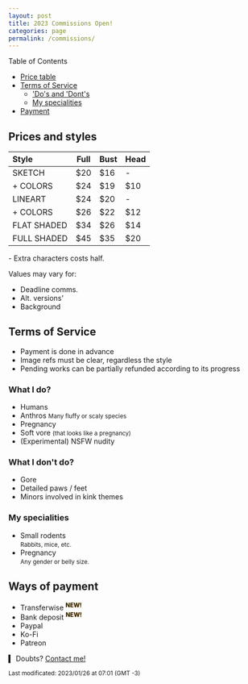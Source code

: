```yaml
---
layout: post
title: 2023 Commissions Open!
categories: page
permalink: /commissions/
---
```


<!-- NÃO ESQUEÇA DE TROCAR A DATA DE MODIFICAÇÃO! -->

Table of Contents

- [Price table](#prices-and-styles)
- [Terms of Service](#terms-of-service)
	- ['Do's and 'Dont's](#what-i-do)
	- [My specialities](#my-specialities)
- [Payment](#ways-of-payment)


## Prices and styles

| Style          | Full | Bust | Head |
| :--------------| ---- | ---- | ---- |
| SKETCH         | $20  | $16  | -   |
| + COLORS      | $24  | $19  | $10 |
| LINEART        | $24  | $20  | -   |
| + COLORS      | $26  | $22  | $12 |
| FLAT SHADED    | $34  | $26  | $14 |
| FULL SHADED    | $45  | $35  | $20 |

\- Extra characters costs half.  

Values may vary for:  
- Deadline comms.
- Alt. versions'
- Background

## Terms of Service					
- Payment is done in advance
- Image refs must be clear, regardless the style
- Pending works can be partially refunded according to its progress

### What I do?
- Humans
- Anthros
<small>Many fluffy or scaly species</small>
- Pregnancy
- Soft vore <small>(that looks like a pregnancy)</small>
- (Experimental) NSFW nudity

### What I don't do?  
- Gore
- Detailed paws / feet
- Minors involved in kink themes

### My specialities
- Small rodents<br><small>Rabbits, mice, etc.</small>
- Pregnancy<br><small>Any gender or belly size.</small>

## Ways of payment
- Transferwise <sup><span style="text-shadow: 0px 0px 2px #ffaa00">**NEW!**</span><sup>
- Bank deposit <sup><span style="text-shadow: 0px 0px 2px #ffaa00">**NEW!**</span><sup>
- Paypal
- Ko-Fi
- Patreon

▍ Doubts? [Contact me!](contact.md)

<sub>Last modificated: 2023/01/26 at 07:01 (GMT -3)</sub>
